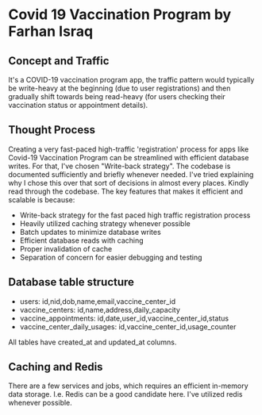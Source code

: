# Covid 19 Vaccination Program by Farhan Israq

## Concept and Traffic
It's a COVID-19 vaccination program app, the traffic pattern would typically be write-heavy at the beginning (due to user registrations) and then gradually shift towards being read-heavy (for users checking their vaccination status or appointment details).

## Thought Process
Creating a very fast-paced high-traffic 'registration' process for apps like Covid-19 Vaccination Program can be streamlined with efficient database writes. For that, I've chosen "Write-back strategy". The codebase is documented sufficiently and briefly whenever needed. I've tried explaining why I chose this over that sort of decisions in almost every places. Kindly read through the codebase. The key features that makes it efficient and scalable is because:
* Write-back strategy for the fast paced high traffic registration process
* Heavily utilized caching strategy whenever possible
* Batch updates to minimize database writes
* Efficient database reads with caching
* Proper invalidation of cache
* Separation of concern for easier debugging and testing


## Database table structure
* users:
    id,nid,dob,name,email,vaccine_center_id
* vaccine_centers:
    id,name,address,daily_capacity
* vaccine_appointments:
    id,date,user_id,vaccine_center_id,status
* vaccine_center_daily_usages:
    id,vaccine_center_id,usage_counter

All tables have created_at and updated_at columns.

## Caching and Redis
There are a few services and jobs, which requires an efficient in-memory data storage. I.e. Redis can be a good candidate here. I've utilized redis whenever possible.
